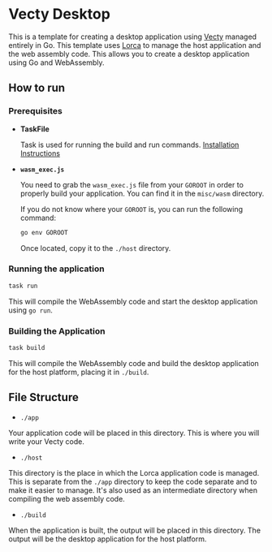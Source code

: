 # Vecty Desktop

This is a template for creating a desktop application using [Vecty](https://github.com/gopherjs/vecty) managed entirely in Go. This template uses [Lorca](https://github.com/zserge/lorca) to manage the host application and the web assembly code. This allows you to create a desktop application using Go and WebAssembly.

## How to run

### Prerequisites

- **TaskFile**

  Task is used for running the build and run commands.
  [Installation Instructions](https://taskfile.dev/installation/)

- **`wasm_exec.js`**

  You need to grab the `wasm_exec.js` file from your `GOROOT` in order to properly build your application. You can find it in the `misc/wasm` directory.

  If you do not know where your `GOROOT` is, you can run the following command:

  ```bash
  go env GOROOT
  ```
  
  Once located, copy it to the `./host` directory.

### Running the application

```bash
task run
```

This will compile the WebAssembly code and start the desktop application using `go run`.

### Building the Application

```bash
task build
```

This will compile the WebAssembly code and build the desktop application for the host platform, placing it in `./build`.

## File Structure

- `./app`

Your application code will be placed in this directory. This is where you will write your Vecty code.

- `./host`

This directory is the place in which the Lorca application code is managed. This is separate from the `./app` directory to keep the code separate and to make it easier to manage. It's also used as an intermediate directory when compiling the web assembly code.

- `./build`

When the application is built, the output will be placed in this directory. The output will be the desktop application for the host platform.

